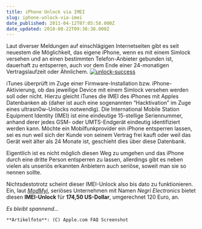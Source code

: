 ```yaml
---
title: iPhone Unlock via IMEI
slug: iphone-unlock-via-imei
date_published: 2011-04-12T07:05:58.000Z
date_updated: 2018-08-22T09:38:38.000Z
---
```


Laut diverser Meldungen auf einschlägigen Internetseiten gibt es seit neuestem die Möglichkeit, das eigene iPhone, wenn es mit einem Simlock versehen und an einen bestimmten Telefon-Anbieter gebunden ist, dauerhaft zu entsperren, auch vor dem Ende einer 24-monatigen Vertragslaufzeit oder Ähnlichem.
[![unlock-success](//picdump.thafaker.de/2011/04/unlock-success-580x247.png)](http://picdump.thafaker.de/2011/04/unlock-success.png)

iTunes überprüft im Zuge einer Firmware-Installation bzw. iPhone-Aktivierung, ob das jeweilige Device mit einem Simlock versehen werden soll oder nicht. Hierzu gleicht iTunes die IMEI des iPhones mit Apples Datenbanken ab (daher ist auch eine sogenannten “Hacktivation” im Zuge eines ultrasn0w-Unlocks notwendig). Die International Mobile Station Equipment Identity (IMEI) ist eine eindeutige 15-stellige Seriennummer, anhand derer jedes GSM- oder UMTS-Endgerät eindeutig identifiziert werden kann. Möchte ein Mobilfunkprovider ein iPhone entsperren lassen, sei es nun weil sich der Kunde von seinem Vertrag frei kauft oder weil das Gerät weit älter als 24 Monate ist, geschieht dies über diese Datenbank.

Eigentlich ist es nicht möglich diesen Weg zu umgehen und das iPhone durch eine dritte Person entsperren zu lassen, allerdings gibt es neben vielen als unseriös erkannten Anbietern auch seriöse, soweit man sie so nennen sollte.

Nichtsdestotrotz scheint dieser IMEI-Unlock also bis dato zu funktionieren. Ein, laut [*ModMyi*](http://modmyi.com/forums/iphone-news/759310-remote-imei-unlocks-now-available-iphone.html), seriöses Unternehmen mit Namen *Negri Electronics* bietet diesen **IMEI-Unlock** für **174,50 US-Dollar**, umgerechnet 120 Euro, an.

*Es bleibt spannend...*

`**Artikelfoto**: (C) Apple.com FAQ Screenshot`
